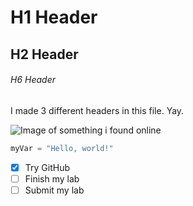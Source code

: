 # H1 Header
## H2 Header
###### H6 Header
I made 3 different headers in this file. Yay.

![Image of something i found online](https://octodex.github.com/images/yaktocat.png)

``` python
myVar = "Hello, world!"
```

- [x] Try GitHub
- [ ] Finish my lab
- [ ] Submit my lab

